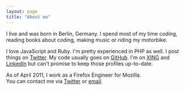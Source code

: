 ```yaml
---
layout: page
title: "About me"
---
```


I live and was born in Berlin, Germany. I spend most of my time coding, reading books about coding, making music or riding my motorbike.

I love JavaScript and Ruby. I'm pretty experienced in PHP as well. I post things on [Twitter](https://twitter.com/ttaubert). My code usually goes on [GitHub](https://github.com/ttaubert). I'm on [XING](https://www.xing.com/profile/Tim_Taubert) and [LinkedIn](http://www.linkedin.com/pub/tim-taubert/43/368/703) but can't promise to keep those profiles up-to-date.

As of April 2011, I work as a Firefox Engineer for Mozilla.  
You can contact me via [Twitter](https://twitter.com/ttaubert) or [email](mailto:tim@timtaubert.de).
